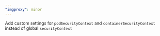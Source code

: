 ```yaml
---
"imgproxy": minor
---
```


Add custom settings for `podSecurityContext` and `containerSecurityContext` instead of global `securityContext`
